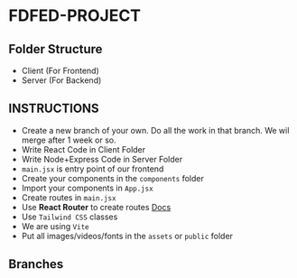 # FDFED-PROJECT

## Folder Structure

- Client (For Frontend)
- Server (For Backend)

## INSTRUCTIONS

- Create a new branch of your own. Do all the work in that branch. We wil merge after 1 week or so.
- Write React Code in Client Folder
- Write Node+Express Code in Server Folder
- `main.jsx` is entry point of our frontend
- Create your components in the `components` folder
- Import your components in `App.jsx`
- Create routes in `main.jsx`
- Use **React Router** to create routes [Docs](https://reactrouter.com/en/main/routers/picking-a-router)
- Use `Tailwind CSS` classes
- We are using `Vite`
- Put all images/videos/fonts in the `assets` or `public` folder

## Branches
